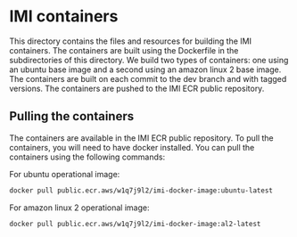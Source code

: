 # IMI containers
This directory contains the files and resources for building the IMI containers. The containers are built using the Dockerfile in the subdirectories of this directory. We
build two types of containers: one using an ubuntu base image and a second using an
amazon linux 2 base image. The containers are built on each commit to the dev branch 
and with tagged versions. The containers are pushed to the IMI ECR public repository.

## Pulling the containers
The containers are available in the IMI ECR public repository. To pull the containers, you will need to have docker installed. You can pull the containers using the following commands:

For ubuntu operational image:
```bash
docker pull public.ecr.aws/w1q7j9l2/imi-docker-image:ubuntu-latest
```

For amazon linux 2 operational image:
```bash 
docker pull public.ecr.aws/w1q7j9l2/imi-docker-image:al2-latest
```
